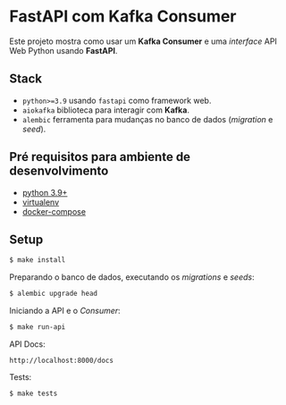 # FastAPI com Kafka Consumer

Este projeto mostra como usar um **Kafka Consumer** e uma _interface_ API Web Python usando
**FastAPI**. 

## Stack

- `python>=3.9` usando `fastapi` como framework web.
- `aiokafka` biblioteca para interagir com **Kafka**.
- `alembic` ferramenta para mudanças no banco de dados (_migration_ e _seed_).

## Pré requisitos para ambiente de desenvolvimento
- [python 3.9+](https://www.python.org/downloads/release/python-3914/) 
- [virtualenv](https://virtualenv.pypa.io/en/latest/installation.html)
- [docker-compose](https://docs.docker.com/compose/install/)

## Setup

```bash
$ make install
```

Preparando o banco de dados, executando os _migrations_ e _seeds_:
```bash
$ alembic upgrade head
```

Iniciando a API e o _Consumer_:

```bash
$ make run-api
``` 

API Docs:
```
http://localhost:8000/docs
```

Tests:
```bash
$ make tests
``` 